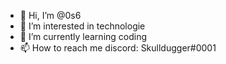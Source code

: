 - 👋 Hi, I’m @0s6
- 👀 I’m interested in technologie 
- 🌱 I’m currently learning coding
- 📫 How to reach me discord: Skulldugger#0001
